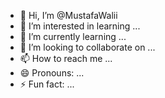 - 👋 Hi, I’m @MustafaWalii
- 👀 I’m interested in learning ...
- 🌱 I’m currently learning ...
- 💞️ I’m looking to collaborate on ...
- 📫 How to reach me ...
- 😄 Pronouns: ...
- ⚡ Fun fact: ...

<!---
MustafaWalii/MustafaWalii is a ✨ special ✨ repository because its `README.md` (this file) appears on your GitHub profile.
You can click the Preview link to take a look at your changes.
--->

